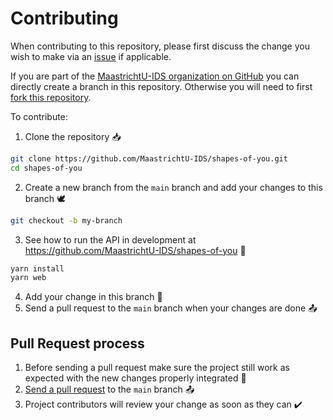 # Contributing

When contributing to this repository, please first discuss the change you wish to make via an [issue](https://github.com/MaastrichtU-IDS/shapes-of-you/issues) if applicable.

If you are part of the [MaastrichtU-IDS organization on GitHub](https://github.com/MaastrichtU-IDS) you can directly create a branch in this repository. Otherwise you will need to first [fork this repository](https://github.com/MaastrichtU-IDS/shapes-of-you/fork).

To contribute:

1. Clone the repository 📥

```bash
git clone https://github.com/MaastrichtU-IDS/shapes-of-you.git
cd shapes-of-you
```

2. Create a new branch from the `main` branch and add your changes to this branch 🕊️

```bash
git checkout -b my-branch
```

3. See how to run the API in development at https://github.com/MaastrichtU-IDS/shapes-of-you 💠

```bash
yarn install
yarn web
```

4. Add your change in this branch 📝
5. Send a pull request to the `main` branch when your changes are done 📤

## Pull Request process

1. Before sending a pull request make sure the project still work as expected with the new changes properly integrated 📝
2. [Send a pull request](https://github.com/MaastrichtU-IDS/shapes-of-you/compare) to the `main` branch 📤
3. Project contributors will review your change as soon as they can ✔️

